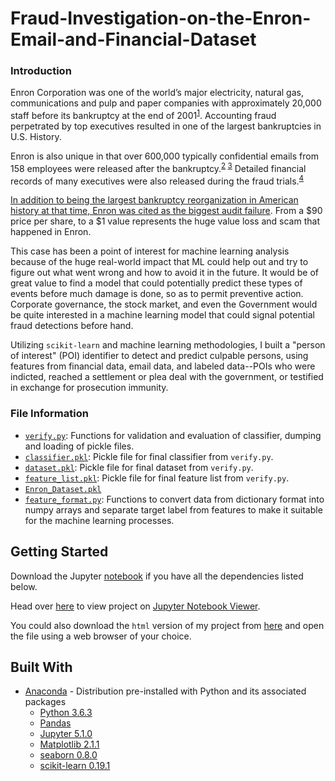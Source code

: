 # Fraud-Investigation-on-the-Enron-Email-and-Financial-Dataset

### Introduction
Enron Corporation was one of the world’s major electricity, natural gas, communications and pulp and paper companies with approximately 20,000 staff before its bankruptcy at the end of 2001<sup>[1](http://en.wikipedia.org/wiki/Enron)</sup>. Accounting fraud perpetrated by top executives resulted in one of the largest bankruptcies in U.S. History.

Enron is also unique in that over 600,000 typically confidential emails from 158 employees were released after the bankruptcy.<sup>[2](http://en.wikipedia.org/wiki/Enron_Corpus) [3](http://www.cs.cmu.edu/~./enron/)</sup> Detailed financial records of many executives were also released during the fraud trials.<sup>[4](http://news.findlaw.com/legalnews/lit/enron/)</sup>

[In addition to being the largest bankruptcy reorganization in American history at that time, Enron was cited as the biggest audit failure](http://en.wikipedia.org/wiki/Enron_scandal). From a $90 price per share, to a $1 value represents the huge value loss and scam that happened in Enron. 

This case has been a point of interest for machine learning analysis because of the huge real-world impact that ML could help out and try to figure out what went wrong and how to avoid it in the future. It would be of great value to find a model that could potentially predict these types of events before much damage is done, so as to permit preventive action. Corporate governance, the stock market, and even the Government would be quite interested in a machine learning model that could signal potential fraud detections before hand.

Utilizing `scikit-learn` and machine learning methodologies, I built a "person of interest" (POI) identifier to detect and predict culpable persons, using features from financial data, email data, and labeled data--POIs who were indicted, reached a settlement or plea deal with the government, or testified in exchange for prosecution immunity.

### File Information
* [`verify.py`](https://github.com/arjunchndr/Fraud-Investigation-on-the-Enron-Email-and-Financial-Dataset/blob/master/verify.py): Functions for validation and evaluation of classifier, dumping and loading of pickle files.
* [`classifier.pkl`](https://github.com/arjunchndr/Fraud-Investigation-on-the-Enron-Email-and-Financial-Dataset/blob/master/classifier.pkl): Pickle file for final classifier from `verify.py`.
* [`dataset.pkl`](https://github.com/arjunchndr/Fraud-Investigation-on-the-Enron-Email-and-Financial-Dataset/blob/master/dataset.pkl): Pickle file for final dataset from `verify.py`.
* [`feature_list.pkl`](https://github.com/arjunchndr/Fraud-Investigation-on-the-Enron-Email-and-Financial-Dataset/blob/master/feature_list.pkl): Pickle file for final feature list from `verify.py`.
* [`Enron_Dataset.pkl`](https://github.com/arjunchndr/Fraud-Investigation-on-the-Enron-Email-and-Financial-Dataset/blob/master/Enron_Dataset.pkl)
* [`feature_format.py`](https://github.com/arjunchndr/Fraud-Investigation-on-the-Enron-Email-and-Financial-Dataset/blob/master/feature_format.py): Functions to convert data from dictionary format into numpy arrays and separate target label from features to make it suitable for the machine learning processes.

## Getting Started

Download the Jupyter [notebook](https://github.com/arjunchndr/Fraud-Investigation-on-the-Enron-Email-and-Financial-Dataset/blob/master/Fraud%20Investigation%20on%20the%20Enron%20Email%20and%20Financial%20Dataset.ipynb) if you have all the dependencies listed below.

Head over [here](http://nbviewer.jupyter.org/github/arjunchndr/Fraud-Investigation-on-the-Enron-Email-and-Financial-Dataset/blob/master/Fraud%20Investigation%20on%20the%20Enron%20Email%20and%20Financial%20Dataset.ipynb) to view project on [Jupyter Notebook Viewer](http://nbviewer.jupyter.org/).

You could also download the `html` version of my project from [here](https://github.com/arjunchndr/Fraud-Investigation-on-the-Enron-Email-and-Financial-Dataset/blob/master/Fraud%20Investigation%20on%20the%20Enron%20Email%20and%20Financial%20Dataset.html) and open the file using a web browser of your choice.

## Built With

* [Anaconda](https://www.anaconda.com/download/) - Distribution pre-installed with Python and its associated packages
  * [Python 3.6.3](https://www.python.org/downloads/) 
  * [Pandas](http://pandas.pydata.org/pandas-docs/stable/install.html) 
  * [Jupyter 5.1.0](http://jupyter.org/install.html)
  * [Matplotlib 2.1.1](https://matplotlib.org/users/installing.html#installing-an-official-release)
  * [seaborn 0.8.0](https://seaborn.pydata.org/installing.html)
  * [scikit-learn 0.19.1](http://scikit-learn.org/stable/install.html)
